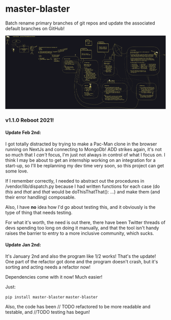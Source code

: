 # master-blaster

Batch rename primary branches of git repos and update the associated default branches on GitHub!

[![Excalidraw chart](https://raw.githubusercontent.com/Twitchkidd/master-blaster/dev/master-blaster-excalidraw-1x.png)](https://raw.githubusercontent.com/Twitchkidd/master-blaster/dev/master-blaster-excalidraw-3x.png 'Excalidraw chart, high res')

### v1.1.0 Reboot 2021!

#### Update Feb 2nd:

I got totally distracted by trying to make a Pac-Man clone in the browser running on NextJs and connecting to MongoDb! ADD strikes again, it's not so much that I _can't_ focus, I'm just not always in control of what I focus _on._ I think I may be about to get an internship working on an integration for a start-up, so I'll be replanning my dev time very soon, so this project can get some love.

If I remember correctly, I needed to abstract out the procedures in /vendor/lib/dispatch.py because I had written functions for each case (do _this_ and _that_ and _that_ would be doThisThatThat(): ...) and make them (and their error handling) composable.

Also, I have **no** idea how I'd go about testing this, and it obviously is the type of thing that needs testing.

For what it's worth, the need is out there, there have been Twitter threads of devs spending too long on doing it manually, and that the tool isn't handy raises the barrier to entry to a more inclusive community, which sucks.

#### Update Jan 2nd:

It's January 2nd and also the program like 1/2 works! That's the update! One part of the refactor got done and the program doesn't crash, but it's sorting and acting needs a refactor now!

Dependencies come with it now! Much easier!

Just:

`pip install master-blaster`
`master-blaster`

Also, the code has been // TODO refactored to be more readable and testable, and //TODO testing has begun!
